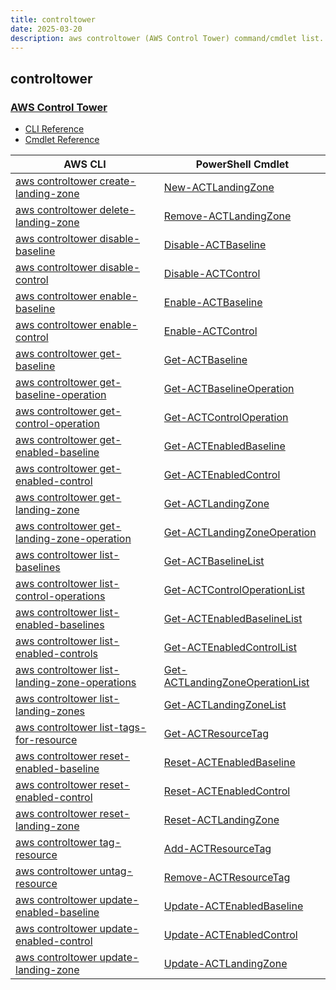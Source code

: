 ```yaml
---
title: controltower
date: 2025-03-20
description: aws controltower (AWS Control Tower) command/cmdlet list.
---
```


## controltower

### [AWS Control Tower](https://aws.amazon.com/controltower/)

* [CLI Reference](https://awscli.amazonaws.com/v2/documentation/api/latest/reference/controltower/index.html)
* [Cmdlet Reference](https://docs.aws.amazon.com/powershell/latest/reference/items/ControlTower_cmdlets.html)

|AWS CLI|PowerShell Cmdlet|
|----|----|
|[aws controltower create-landing-zone](https://awscli.amazonaws.com/v2/documentation/api/latest/reference/controltower/create-landing-zone.html)|[New-ACTLandingZone](https://docs.aws.amazon.com/powershell/latest/reference/items/New-ACTLandingZone.html)|
|[aws controltower delete-landing-zone](https://awscli.amazonaws.com/v2/documentation/api/latest/reference/controltower/delete-landing-zone.html)|[Remove-ACTLandingZone](https://docs.aws.amazon.com/powershell/latest/reference/items/Remove-ACTLandingZone.html)|
|[aws controltower disable-baseline](https://awscli.amazonaws.com/v2/documentation/api/latest/reference/controltower/disable-baseline.html)|[Disable-ACTBaseline](https://docs.aws.amazon.com/powershell/latest/reference/items/Disable-ACTBaseline.html)|
|[aws controltower disable-control](https://awscli.amazonaws.com/v2/documentation/api/latest/reference/controltower/disable-control.html)|[Disable-ACTControl](https://docs.aws.amazon.com/powershell/latest/reference/items/Disable-ACTControl.html)|
|[aws controltower enable-baseline](https://awscli.amazonaws.com/v2/documentation/api/latest/reference/controltower/enable-baseline.html)|[Enable-ACTBaseline](https://docs.aws.amazon.com/powershell/latest/reference/items/Enable-ACTBaseline.html)|
|[aws controltower enable-control](https://awscli.amazonaws.com/v2/documentation/api/latest/reference/controltower/enable-control.html)|[Enable-ACTControl](https://docs.aws.amazon.com/powershell/latest/reference/items/Enable-ACTControl.html)|
|[aws controltower get-baseline](https://awscli.amazonaws.com/v2/documentation/api/latest/reference/controltower/get-baseline.html)|[Get-ACTBaseline](https://docs.aws.amazon.com/powershell/latest/reference/items/Get-ACTBaseline.html)|
|[aws controltower get-baseline-operation](https://awscli.amazonaws.com/v2/documentation/api/latest/reference/controltower/get-baseline-operation.html)|[Get-ACTBaselineOperation](https://docs.aws.amazon.com/powershell/latest/reference/items/Get-ACTBaselineOperation.html)|
|[aws controltower get-control-operation](https://awscli.amazonaws.com/v2/documentation/api/latest/reference/controltower/get-control-operation.html)|[Get-ACTControlOperation](https://docs.aws.amazon.com/powershell/latest/reference/items/Get-ACTControlOperation.html)|
|[aws controltower get-enabled-baseline](https://awscli.amazonaws.com/v2/documentation/api/latest/reference/controltower/get-enabled-baseline.html)|[Get-ACTEnabledBaseline](https://docs.aws.amazon.com/powershell/latest/reference/items/Get-ACTEnabledBaseline.html)|
|[aws controltower get-enabled-control](https://awscli.amazonaws.com/v2/documentation/api/latest/reference/controltower/get-enabled-control.html)|[Get-ACTEnabledControl](https://docs.aws.amazon.com/powershell/latest/reference/items/Get-ACTEnabledControl.html)|
|[aws controltower get-landing-zone](https://awscli.amazonaws.com/v2/documentation/api/latest/reference/controltower/get-landing-zone.html)|[Get-ACTLandingZone](https://docs.aws.amazon.com/powershell/latest/reference/items/Get-ACTLandingZone.html)|
|[aws controltower get-landing-zone-operation](https://awscli.amazonaws.com/v2/documentation/api/latest/reference/controltower/get-landing-zone-operation.html)|[Get-ACTLandingZoneOperation](https://docs.aws.amazon.com/powershell/latest/reference/items/Get-ACTLandingZoneOperation.html)|
|[aws controltower list-baselines](https://awscli.amazonaws.com/v2/documentation/api/latest/reference/controltower/list-baselines.html)|[Get-ACTBaselineList](https://docs.aws.amazon.com/powershell/latest/reference/items/Get-ACTBaselineList.html)|
|[aws controltower list-control-operations](https://awscli.amazonaws.com/v2/documentation/api/latest/reference/controltower/list-control-operations.html)|[Get-ACTControlOperationList](https://docs.aws.amazon.com/powershell/latest/reference/items/Get-ACTControlOperationList.html)|
|[aws controltower list-enabled-baselines](https://awscli.amazonaws.com/v2/documentation/api/latest/reference/controltower/list-enabled-baselines.html)|[Get-ACTEnabledBaselineList](https://docs.aws.amazon.com/powershell/latest/reference/items/Get-ACTEnabledBaselineList.html)|
|[aws controltower list-enabled-controls](https://awscli.amazonaws.com/v2/documentation/api/latest/reference/controltower/list-enabled-controls.html)|[Get-ACTEnabledControlList](https://docs.aws.amazon.com/powershell/latest/reference/items/Get-ACTEnabledControlList.html)|
|[aws controltower list-landing-zone-operations](https://awscli.amazonaws.com/v2/documentation/api/latest/reference/controltower/list-landing-zone-operations.html)|[Get-ACTLandingZoneOperationList](https://docs.aws.amazon.com/powershell/latest/reference/items/Get-ACTLandingZoneOperationList.html)|
|[aws controltower list-landing-zones](https://awscli.amazonaws.com/v2/documentation/api/latest/reference/controltower/list-landing-zones.html)|[Get-ACTLandingZoneList](https://docs.aws.amazon.com/powershell/latest/reference/items/Get-ACTLandingZoneList.html)|
|[aws controltower list-tags-for-resource](https://awscli.amazonaws.com/v2/documentation/api/latest/reference/controltower/list-tags-for-resource.html)|[Get-ACTResourceTag](https://docs.aws.amazon.com/powershell/latest/reference/items/Get-ACTResourceTag.html)|
|[aws controltower reset-enabled-baseline](https://awscli.amazonaws.com/v2/documentation/api/latest/reference/controltower/reset-enabled-baseline.html)|[Reset-ACTEnabledBaseline](https://docs.aws.amazon.com/powershell/latest/reference/items/Reset-ACTEnabledBaseline.html)|
|[aws controltower reset-enabled-control](https://awscli.amazonaws.com/v2/documentation/api/latest/reference/controltower/reset-enabled-control.html)|[Reset-ACTEnabledControl](https://docs.aws.amazon.com/powershell/latest/reference/items/Reset-ACTEnabledControl.html)|
|[aws controltower reset-landing-zone](https://awscli.amazonaws.com/v2/documentation/api/latest/reference/controltower/reset-landing-zone.html)|[Reset-ACTLandingZone](https://docs.aws.amazon.com/powershell/latest/reference/items/Reset-ACTLandingZone.html)|
|[aws controltower tag-resource](https://awscli.amazonaws.com/v2/documentation/api/latest/reference/controltower/tag-resource.html)|[Add-ACTResourceTag](https://docs.aws.amazon.com/powershell/latest/reference/items/Add-ACTResourceTag.html)|
|[aws controltower untag-resource](https://awscli.amazonaws.com/v2/documentation/api/latest/reference/controltower/untag-resource.html)|[Remove-ACTResourceTag](https://docs.aws.amazon.com/powershell/latest/reference/items/Remove-ACTResourceTag.html)|
|[aws controltower update-enabled-baseline](https://awscli.amazonaws.com/v2/documentation/api/latest/reference/controltower/update-enabled-baseline.html)|[Update-ACTEnabledBaseline](https://docs.aws.amazon.com/powershell/latest/reference/items/Update-ACTEnabledBaseline.html)|
|[aws controltower update-enabled-control](https://awscli.amazonaws.com/v2/documentation/api/latest/reference/controltower/update-enabled-control.html)|[Update-ACTEnabledControl](https://docs.aws.amazon.com/powershell/latest/reference/items/Update-ACTEnabledControl.html)|
|[aws controltower update-landing-zone](https://awscli.amazonaws.com/v2/documentation/api/latest/reference/controltower/update-landing-zone.html)|[Update-ACTLandingZone](https://docs.aws.amazon.com/powershell/latest/reference/items/Update-ACTLandingZone.html)|

